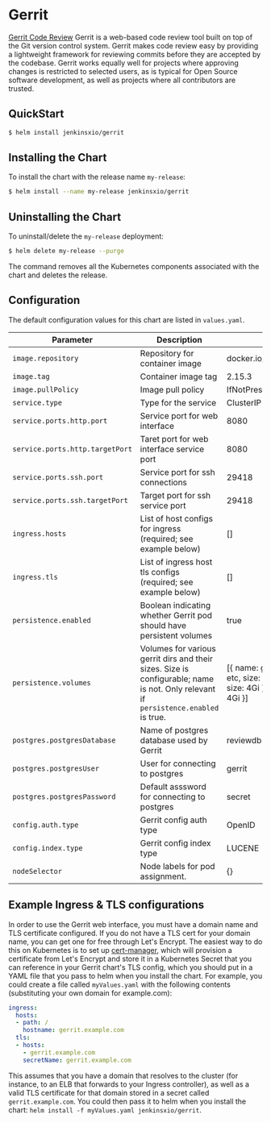 # Gerrit

[Gerrit Code Review](https://www.gerritcodereview.com/) Gerrit is a web-based code review tool built on top of the Git 
version control system. Gerrit makes code review easy by providing a lightweight framework for reviewing commits before they are accepted by the codebase. Gerrit works equally well for projects where approving changes is restricted to selected users, as is typical for Open Source software development, as well as projects where all contributors are trusted.

## QuickStart

```bash
$ helm install jenkinsxio/gerrit
```

## Installing the Chart

To install the chart with the release name `my-release`:

```bash
$ helm install --name my-release jenkinsxio/gerrit
```

## Uninstalling the Chart

To uninstall/delete the `my-release` deployment:

```bash
$ helm delete my-release --purge
```

The command removes all the Kubernetes components associated with the chart and deletes the release.

## Configuration

The default configuration values for this chart are listed in `values.yaml`.

| Parameter                             | Description                                                  | Default                                           |
|---------------------------------------|-------------------------------------                         |---------------------------------------------------|
| `image.repository`                    | Repository for container image                               | docker.io/gerritcodereview/gerrit                               |
| `image.tag`                           | Container image tag                                          | 2.15.3                                           |
| `image.pullPolicy`                    | Image pull policy                                            | IfNotPresent                                      |
| `service.type`                        | Type for the service                                         | ClusterIP                                         |
| `service.ports.http.port`             | Service port for web interface                                       | 8080                                              |
| `service.ports.http.targetPort`       | Taret port for web interface service port                                      | 8080                                              |
| `service.ports.ssh.port`              | Service port for ssh connections                      | 29418                                              |
| `service.ports.ssh.targetPort`              | Target port for ssh service port                     | 29418                                              |
| `ingress.hosts`                             | List of host configs for ingress (required; see example below)             | []    |
| `ingress.tls`                             | List of ingress host tls configs (required; see example below)                                 | []     |
| `persistence.enabled`                  | Boolean indicating whether Gerrit pod should have persistent volumes                                  | true     |
| `persistence.volumes`                  | Volumes for various gerrit dirs and their sizes. Size is configurable; name is not. Only relevant if `persistence.enabled` is true.                                  | [{ name: git, size: 4Gi }, { name: etc, size: 4Gi }, { name: index, size: 4Gi }, { name: cache, size: 4Gi }]     |
| `postgres.postgresDatabase`                             | Name of postgres database used by Gerrit                                   | reviewdb     |
| `postgres.postgresUser`                             | User for connecting to postgres                                  | gerrit     |
| `postgres.postgresPassword`                             | Default asssword for connecting to postgres                                   | secret     |
| `config.auth.type`                             | Gerrit config auth type                                   | OpenID     |
| `config.index.type`                             | Gerrit config index type                                   | LUCENE     |
| `nodeSelector`                             | Node labels for pod assignment.                                   | {}     |

## Example Ingress & TLS configurations

In order to use the Gerrit web interface, you must have a domain name and TLS certificate configured. If you do not have a TLS cert for your domain name, you can get one for free through Let's Encrypt. The easiest way to do this on Kubernetes is to set up [cert-manager](https://github.com/jetstack/cert-manager), which will provision a certificate from Let's Encrypt and store it in a Kubernetes Secret that you can reference in your Gerrit chart's TLS config, which you should put in a YAML file that you pass to helm when you install the chart. For example, you could create a file called `myValues.yaml` with the following contents (substituting your own domain for example.com):

```yaml
ingress:
  hosts:
  - path: /
    hostname: gerrit.example.com
  tls:
  - hosts:
    - gerrit.example.com
    secretName: gerrit.example.com
```

This assumes that you have a domain that resolves to the cluster (for instance, to an ELB that forwards to your Ingress controller), as well as a valid TLS certificate for that domain stored in a secret called `gerrit.example.com`. You could then pass it to helm when you install the chart: `helm install -f myValues.yaml jenkinsxio/gerrit`.
